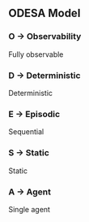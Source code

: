 ## ODESA Model

### O -> Observability

Fully observable

### D -> Deterministic

Deterministic

### E -> Episodic

Sequential

### S -> Static

Static

### A -> Agent

Single agent